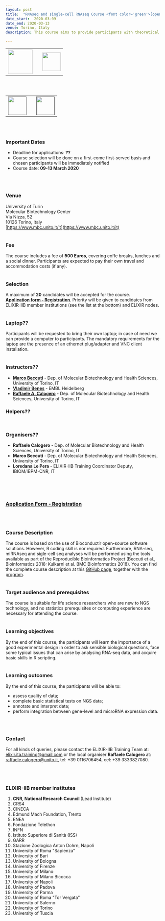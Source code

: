 ```yaml
---
layout: post
title:  "RNAseq and single-cell RNAseq Course <font color='green'>[open]</font>"
date_start:  2020-03-09 
date_end: 2020-03-13   
venue: Torino, Italy
description: This course aims to provide participants with theoretical and practical knowledge on how to perform bioinformatic analyses of RNA-seq data using Bioconductor and other open-source software tools. A specific module will briefly describe the single-cell RNA-seq workflow, highlighting differences existing between bulk RNA-seq and single-cell sequencing. The course is suitable for life science researchers who are new to NGS technology, and no statistics prerequisites or computing experience are necessary for attending the course. 

---
```


<table border="0" width="600">
<tr>
	<td><a href="https://elixir-iib-training.github.io/website/"><img src="../../../img/logo_iib.png" height="80"></a>
	</td>
	<td weight="20"></td>
	<td><a href="https://www.unito.it/"><img src="../../../img/Logo_unito.png" height="60"></a></td>
	</tr>
	</table>
<br>
<br>
<table border="0" width="600">
<tr>
<td><a href=""><img src="../../../img/" height="60"></a></td>
<td weight="20"></td>
<td><a href=""><img src="../../../img/" height="60"></a></td>
</tr>
</table>
<br>
<br>

### Important Dates 
- Deadline for applications: **??**
- Course selection will be done on a first-come first-served basis and chosen participants will be immediately notified
- Course date: **09-13 March 2020**
<br>
<br>

### Venue
University of Turin<br>
Molecular Biotechnology Center<br>
Via Nizza, 52<br> 
10126 Torino, Italy<br>
[https://www.mbc.unito.it/it](https://www.mbc.unito.it/it)
<br>
<br>

### Fee 
The course includes a fee of **500 Euros**, covering coffe breaks, lunches and a social dinner. Participants are expected to pay their own travel and accommodation costs (if any).
<br>
<br>

### Selection
A maximum of **20** candidates will be accepted for the course.<br>
[**Application form - Registration**](https://docs.google.com/forms/d/e/1FAIpQLSfdyKaHvDYWShHxJ9oJhXc4Tk8OFWlBmtHEj3kitBADWoX-iw/viewform?vc=0&c=0&w=1). Priority will be given to candidates from ELIXIR-IIB member institutions (see the list at the bottom) and ELIXIR nodes.
<br>
<br>

### Laptop??
Participants will be requested to bring their own laptop; in case of need we can provide a computer to participants.
The mandatory requirements for the laptop are the presence of an ethernet plug/adapter and VNC client installation.
<br>
<br>

### Instructors??
- [**Marco Beccuti**](https://elixir-iib-training.github.io/website/instructors/marco_beccuti.html) - Dep. of Molecular Biotechnology and Health Sciences, University of Torino, IT
- [**Vladimir Benes**](https://www.embl.de/services/core_facilities/genecore/members/index.php?s_personId=CP-60003318) - EMBL Heidelberg
- [**Raffaele A. Calogero**](https://elixir-iib-training.github.io/website/instructors/raffaele_calogero.html) - Dep. of Molecular Biotechnology and Health Sciences, University of Torino, IT

### Helpers??
<br>

### Organisers??
- **Raffaele Calogero** - Dep. of Molecular Biotechnology and Health Sciences, University of Torino, IT 
- **Marco Beccuti** - Dep. of Molecular Biotechnology and Health Sciences, University of Torino, IT
- **Loredana Le Pera** - ELIXIR-IIB Training Coordinator Deputy, IBIOM/IBPM-CNR, IT
<br>
<br>
<br>


### [Application Form - Registration](https://docs.google.com/forms/d/e/1FAIpQLSfdyKaHvDYWShHxJ9oJhXc4Tk8OFWlBmtHEj3kitBADWoX-iw/viewform?vc=0&c=0&w=1)
<br>
<br>


### Course Description
The course is based on the use of Bioconductir open-source software solutions. However, R coding skill is nor required. Furthermore, RNA-seq, miRNAseq and sigle-cell seq analyses will be performed using the tools available as part of the Reproducible Bioinformatics Project (Beccuti et al., Bioinformatics 2018: Kulkarni et al. BMC Bioinformatics 2018).
You can find the complete course description at this [GitHub page](https://github.com/kendomaniac/UNITORNASEQ/blob/master/booklet.pdf), together with the [program](https://github.com/kendomaniac/UNITORNASEQ/blob/master/program.pdf). 
<br>
<br>


### Target audience and prerequisites
The course is suitable for life science researchers who are new to NGS technology, and no statistics prerequisites or computing experience are necessary for attending the course.
<br>
<br>

### Learning objectives
By the end of this course, the participants will learn the importance of a good experimental design in order to ask sensible biological questions, face some typical issues that can arise by analysing RNA-seq data, and acquire basic skills in R scripting.
<br>
<br>

### Learning outcomes
By the end of this course, the participants will be able to:
- assess quality of data;
- complete basic statistical tests on NGS data;
- annotate and interpret data;
- perform integration between gene-level and microRNA expression data.
<br>
<br>


### Contact
For all kinds of queries, please contact the ELIXIR-IIB Training Team at:  <elixir.ita.training@gmail.com> or the local organiser **Raffaele Calogero** at: <raffaele.calogero@unito.it>, tel: +39 0116706454, cel: +39 3333827080.<br>
<br>
<br>
<br>




<h3>ELIXIR-IIB member institutes</h3>
<ol>
   <li> <b>CNR, National Research Council </b> (Lead Institute)</li>
   <li> CRS4</li>
   <li> CINECA</li>
   <li> Edmund Mach Foundation, Trento</li>
   <li> ENEA</li>
   <li> Fondazione Telethon</li> 
   <li> INFN</li>
   <li> Istituto Superiore di Sanità (ISS)</li> 
   <li> GARR</li>
   <li> Stazione Zoologica Anton Dohrn, Napoli</li>
   <li> University of Roma "Sapienza"</li>
   <li> University of Bari</li>
   <li> University of Bologna</li>
   <li> University of Firenze</li>
   <li> University of Milano</li>
   <li> University of Milano Bicocca</li>
   <li> University of Napoli</li>
   <li> University of Padova</li>
   <li> University of Parma</li>
   <li> University of Roma "Tor Vergata"</li>
   <li> University of Salerno</li>
   <li> University of Torino</li>
   <li> University of Tuscia </li>
</ol>

